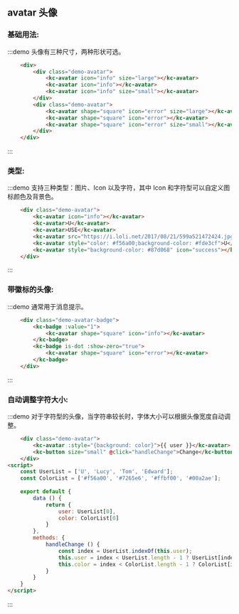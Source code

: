 <style lang="scss">
	.demo-avatar{
		margin-bottom:10px;
		>.ivu-avatar{
			margin-right: 16px;
		}
	}
	</style>
## avatar 头像

### 基础用法:
:::demo 头像有三种尺寸，两种形状可选。
```html
	<div>
		<div class="demo-avatar">
			<kc-avatar icon="info" size="large"></kc-avatar>
			<kc-avatar icon="info"></kc-avatar>
			<kc-avatar icon="info" size="small"></kc-avatar>
		</div>
		<div class="demo-avatar">
			<kc-avatar shape="square" icon="error" size="large"></kc-avatar>
			<kc-avatar shape="square" icon="error"></kc-avatar>
			<kc-avatar shape="square" icon="error" size="small"></kc-avatar>
		</div>
	</div>
```
:::

### 类型:
:::demo  支持三种类型：图片、Icon 以及字符，其中 Icon 和字符型可以自定义图标颜色及背景色。
```html
	<div class="demo-avatar">
		<kc-avatar icon="info"></kc-avatar>
		<kc-avatar>U</kc-avatar>
		<kc-avatar>USE</kc-avatar>
		<kc-avatar src="https://i.loli.net/2017/08/21/599a521472424.jpg"></kc-avatar>
		<kc-avatar style="color: #f56a00;background-color: #fde3cf">U</kc-avatar>
		<kc-avatar style="background-color: #87d068" icon="success"></kc-avatar>
	</div>
```
:::

### 带徽标的头像:
:::demo  通常用于消息提示。
```html
	<div class="demo-avatar-badge">
		<kc-badge :value="1">
			<kc-avatar shape="square" icon="info"></kc-avatar>
		</kc-badge>
		<kc-badge is-dot :show-zero="true">
			<kc-avatar shape="square" icon="error"></kc-avatar>
		</kc-badge>
	</div>
```
:::

### 自动调整字符大小:
:::demo  对于字符型的头像，当字符串较长时，字体大小可以根据头像宽度自动调整。
```html
	<div class="demo-avatar">
		<kc-avatar :style="{background: color}">{{ user }}</kc-avatar>
		<kc-button size="small" @click="handleChange">Change</kc-button>
	</div>
<script>
    const UserList = ['U', 'Lucy', 'Tom', 'Edward'];
    const ColorList = ['#f56a00', '#7265e6', '#ffbf00', '#00a2ae'];
    
    export default {
        data () {
            return {
                user: UserList[0],
                color: ColorList[0]
            }
        },
        methods: {
            handleChange () {
                const index = UserList.indexOf(this.user);
                this.user = index < UserList.length - 1 ? UserList[index + 1] : UserList[0];
                this.color = index < ColorList.length - 1 ? ColorList[index + 1] : ColorList[0];
            }
        }        
    }
</script>
```
:::
